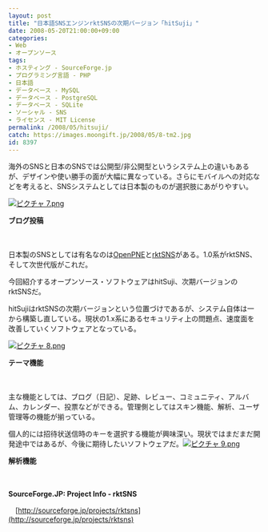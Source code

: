 ```yaml
---
layout: post
title: "日本語SNSエンジンrktSNSの次期バージョン「hitSuji」"
date: 2008-05-20T21:00:00+09:00
categories:
- Web
- オープンソース
tags: 
- ホスティング - SourceForge.jp
- プログラミング言語 - PHP
- 日本語
- データベース - MySQL
- データベース - PostgreSQL
- データベース - SQLite
- ソーシャル - SNS
- ライセンス - MIT License
permalink: /2008/05/hitsuji/
catch: https://images.moongift.jp/2008/05/8-tm2.jpg
id: 8397
---
```

海外のSNSと日本のSNSでは公開型/非公開型というシステム上の違いもあるが、デザインや使い勝手の面が大幅に異なっている。さらにモバイルへの対応などを考えると、SNSシステムとしては日本製のものが選択肢にあがりやすい。

  

[![ピクチャ 7.png](https://images.moongift.jp/2008/05/7-tm3.jpg)](https://images.moongift.jp/2008/05/73.jpg)  
  
**ブログ投稿**

  

　

  

日本製のSNSとしては有名なのは[OpenPNE](http://www.moongift.jp/2006/06/1841/)と[rktSNS](http://www.moongift.jp/2006/12/3054/)がある。1.0系がrktSNS、そして次世代版がこれだ。

  

今回紹介するオープンソース・ソフトウェアはhitSuji、次期バージョンのrktSNSだ。

  
  
<!--more-->  

hitSujiはrktSNSの次期バージョンという位置づけであるが、システム自体は一から構築し直している。現状の1.x系にあるセキュリティ上の問題点、速度面を改善していくソフトウェアとなっている。

  

[![ピクチャ 8.png](https://images.moongift.jp/2008/05/8-tm2.jpg)](https://images.moongift.jp/2008/05/82.jpg)  
  
**テーマ機能**

  

　

  

主な機能としては、ブログ（日記）、足跡、レビュー、コミュニティ、アルバム、カレンダー、投票などができる。管理側としてはスキン機能、解析、ユーザ管理等の機能が揃っている。

  

個人的には招待状送信時のキーを選択する機能が興味深い。現状ではまだまだ開発途中ではあるが、今後に期待したいソフトウェアだ。[![ピクチャ 9.png](https://images.moongift.jp/2008/05/9-tm2.jpg)](https://images.moongift.jp/2008/05/92.jpg)  
  
**解析機能**

  

　

  

**SourceForge.JP: Project Info - rktSNS**  
  
　[http://sourceforge.jp/projects/rktsns](http://sourceforge.jp/projects/rktsns)

  
